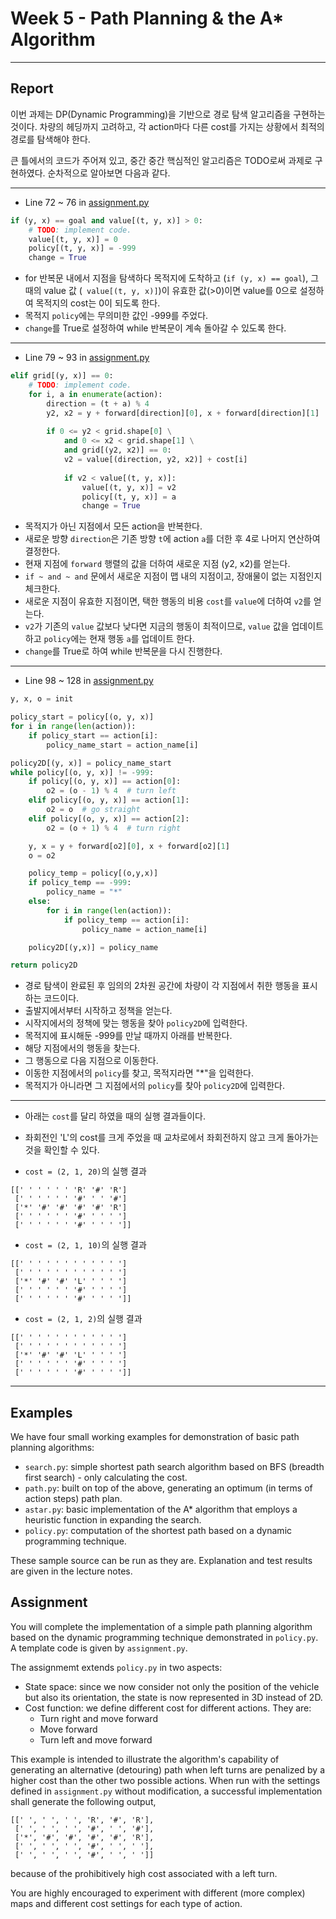 # Week 5 - Path Planning & the A* Algorithm

---

## Report

이번 과제는 DP(Dynamic Programming)을 기반으로 경로 탐색 알고리즘을 구현하는 것이다. 차량의 헤딩까지 고려하고, 각 action마다 다른 cost를 가지는 상황에서 최적의 경로를 탐색해야 한다.

큰 틀에서의 코드가 주어져 있고, 중간 중간 핵심적인 알고리즘은 TODO로써 과제로 구현하였다. 순차적으로 알아보면 다음과 같다.

---
* Line 72 ~ 76 in [assignment.py](./assignment.py)
```python
if (y, x) == goal and value[(t, y, x)] > 0:
    # TODO: implement code.
    value[(t, y, x)] = 0
    policy[(t, y, x)] = -999
    change = True
```
* for 반복문 내에서 지점을 탐색하다 목적지에 도착하고 (```if (y, x) == goal```), 그 때의 value 값 (``` value[(t, y, x)]```)이 유효한 값(>0)이면 value를 0으로 설정하여 목적지의 cost는 0이 되도록 한다.
* 목적지 `policy`에는 무의미한 값인 -999를 주었다.
* `change`를 True로 설정하여 while 반복문이 계속 돌아갈 수 있도록 한다.
---
* Line 79 ~ 93 in [assignment.py](./assignment.py)
```python
elif grid[(y, x)] == 0:
    # TODO: implement code.
    for i, a in enumerate(action):            
        direction = (t + a) % 4
        y2, x2 = y + forward[direction][0], x + forward[direction][1]
                    
        if 0 <= y2 < grid.shape[0] \
            and 0 <= x2 < grid.shape[1] \
            and grid[(y2, x2)] == 0:      
            v2 = value[(direction, y2, x2)] + cost[i]
                            
            if v2 < value[(t, y, x)]:
                value[(t, y, x)] = v2
                policy[(t, y, x)] = a
                change = True
```
* 목적지가 아닌 지점에서 모든 action을 반복한다.
* 새로운 방향 `direction`은 기존 방향 `t`에 action `a`를 더한 후 4로 나머지 연산하여 결정한다.
* 현재 지점에 `forward` 행렬의 값을 더하여 새로운 지점 (y2, x2)를 얻는다.
* `if ~ and ~ and` 문에서 새로운 지점이 맵 내의 지점이고, 장애물이 없는 지점인지 체크한다.
* 새로운 지점이 유효한 지점이면, 택한 행동의 비용 `cost`를 `value`에 더하여 `v2`를 얻는다.
* `v2`가 기존의 `value` 값보다 낮다면 지금의 행동이 최적이므로, `value` 값을 업데이트 하고 `policy`에는 현재 행동 `a`를 업데이트 한다.
* `change`를 True로 하여 while 반복문을 다시 진행한다.
---
* Line 98 ~ 128 in [assignment.py](./assignment.py)
```python
y, x, o = init

policy_start = policy[(o, y, x)]
for i in range(len(action)):
    if policy_start == action[i]:
        policy_name_start = action_name[i]

policy2D[(y, x)] = policy_name_start
while policy[(o, y, x)] != -999:
    if policy[(o, y, x)] == action[0]:
        o2 = (o - 1) % 4  # turn left
    elif policy[(o, y, x)] == action[1]:
        o2 = o  # go straight
    elif policy[(o, y, x)] == action[2]:
        o2 = (o + 1) % 4  # turn right

    y, x = y + forward[o2][0], x + forward[o2][1]
    o = o2

    policy_temp = policy[(o,y,x)]
    if policy_temp == -999:
        policy_name = "*"
    else:
        for i in range(len(action)):
            if policy_temp == action[i]:
                policy_name = action_name[i]

    policy2D[(y,x)] = policy_name 

return policy2D
```
* 경로 탐색이 완료된 후 임의의 2차원 공간에 차량이 각 지점에서 취한 행동을 표시하는 코드이다.
* 출발지에서부터 시작하고 정책을 얻는다.
* 시작지에서의 정책에 맞는 행동을 찾아 `policy2D`에 입력한다.
* 목적지에 표시해둔 -999를 만날 때까지 아래를 반복한다.
* 해당 지점에서의 행동을 찾는다.
* 그 행동으로 다음 지점으로 이동한다.
* 이동한 지점에서의 `policy`를 찾고, 목적지라면 "*"을 입력한다.
* 목적지가 아니라면 그 지점에서의 `policy`를 찾아 `policy2D`에 입력한다.
---
* 아래는 `cost`를 달리 하였을 때의 실행 결과들이다.
* 좌회전인 'L'의 cost를 크게 주었을 때 교차로에서 좌회전하지 않고 크게 돌아가는 것을 확인할 수 있다.

* `cost = (2, 1, 20)`의 실행 결과
```
[[' ' ' ' ' ' 'R' '#' 'R']
 [' ' ' ' ' ' '#' ' ' '#']
 ['*' '#' '#' '#' '#' 'R']
 [' ' ' ' ' ' '#' ' ' ' ']
 [' ' ' ' ' ' '#' ' ' ' ']]
```

* `cost = (2, 1, 10)`의 실행 결과
```
[[' ' ' ' ' ' ' ' ' ' ' ']
 [' ' ' ' ' ' ' ' ' ' ' ']
 ['*' '#' '#' 'L' ' ' ' ']
 [' ' ' ' ' ' '#' ' ' ' ']
 [' ' ' ' ' ' '#' ' ' ' ']]
```

* `cost = (2, 1, 2)`의 실행 결과
```
[[' ' ' ' ' ' ' ' ' ' ' ']
 [' ' ' ' ' ' ' ' ' ' ' ']
 ['*' '#' '#' 'L' ' ' ' ']
 [' ' ' ' ' ' '#' ' ' ' ']
 [' ' ' ' ' ' '#' ' ' ' ']]
```

---

## Examples

We have four small working examples for demonstration of basic path planning algorithms:

* `search.py`: simple shortest path search algorithm based on BFS (breadth first search) - only calculating the cost.
* `path.py`: built on top of the above, generating an optimum (in terms of action steps) path plan.
* `astar.py`: basic implementation of the A* algorithm that employs a heuristic function in expanding the search.
* `policy.py`: computation of the shortest path based on a dynamic programming technique.

These sample source can be run as they are. Explanation and test results are given in the lecture notes.

## Assignment

You will complete the implementation of a simple path planning algorithm based on the dynamic programming technique demonstrated in `policy.py`. A template code is given by `assignment.py`.

The assignmemt extends `policy.py` in two aspects:

* State space: since we now consider not only the position of the vehicle but also its orientation, the state is now represented in 3D instead of 2D.
* Cost function: we define different cost for different actions. They are:
	- Turn right and move forward
	- Move forward
	- Turn left and move forward

This example is intended to illustrate the algorithm's capability of generating an alternative (detouring) path when left turns are penalized by a higher cost than the other two possible actions. When run with the settings defined in `assignment.py` without modification, a successful implementation shall generate the following output,

```
[[' ', ' ', ' ', 'R', '#', 'R'],
 [' ', ' ', ' ', '#', ' ', '#'],
 ['*', '#', '#', '#', '#', 'R'],
 [' ', ' ', ' ', '#', ' ', ' '],
 [' ', ' ', ' ', '#', ' ', ' ']]
```

because of the prohibitively high cost associated with a left turn.

You are highly encouraged to experiment with different (more complex) maps and different cost settings for each type of action.
